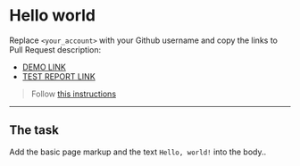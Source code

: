 # Hello world
Replace `<your_account>` with your Github username and copy the links to Pull Request description:
- [DEMO LINK](https://Sergii0804.github.io/layout_hello-world/)
- [TEST REPORT LINK](https://Sergii0804.github.io/layout_hello-world/report/html_report/)

> Follow [this instructions](https://mate-academy.github.io/layout_task-guideline/#how-to-solve-the-layout-tasks-on-github)
___

## The task
Add the basic page markup and the text `Hello, world!` into the body..
